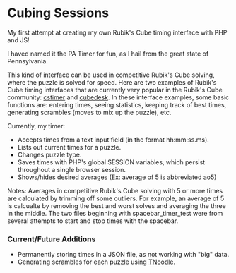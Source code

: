 # Cubing Sessions

My first attempt at creating my own Rubik's Cube timing interface with PHP and JS!

I haved named it the PA Timer for fun, as I hail from the great state of Pennsylvania.

This kind of interface can be used in competitive Rubik's Cube solving, where the puzzle is solved for speed.
Here are two examples of Rubik's Cube timing interfaces that are currently very popular in the Rubik's Cube
community: [cstimer](https://cstimer.net/timer.php) and [cubedesk](https://cubedesk.io). In these interface
examples, some basic functions are: entering times, seeing statistics, keeping track of best times, generating
scrambles (moves to mix up the puzzle), etc.

Currently, my timer:

- Accepts times from a text input field (in the format hh:mm:ss.ms).
- Lists out current times for a puzzle.
- Changes puzzle type.
- Saves times with PHP's global SESSION variables, which persist
throughout a single browser session.
- Shows/hides desired averages (Ex: average of 5 is abbreviated ao5)

Notes:
Averages in competitive Rubik's Cube solving with 5 or more times are calculated by trimming off some outliers.
For example, an average of 5 is calcualte by removing the best and worst solves and averaging the three in the middle.
The two files beginning with spacebar_timer_test were from several attempts to start and stop times with the spacebar.

### Current/Future Additions

- Permanently storing times in a JSON file, as not working with "big" data.
- Generating scrambles for each puzzle using [TNoodle](https://github.com/thewca/tnoodle).
